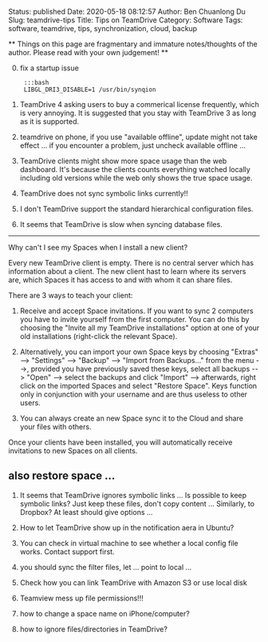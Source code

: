 Status: published
Date: 2020-05-18 08:12:57
Author: Ben Chuanlong Du
Slug: teamdrive-tips
Title: Tips on TeamDrive
Category: Software
Tags: software, teamdrive, tips, synchronization, cloud, backup

**
Things on this page are
fragmentary and immature notes/thoughts of the author.
Please read with your own judgement!
**

0. fix a startup issue

        :::bash
        LIBGL_DRI3_DISABLE=1 /usr/bin/synqion

1. TeamDrive 4 asking users to buy a commerical license frequently,
    which is very annoying. 
    It is suggested that you stay with TeamDrive 3 as long as it is supported. 
 
0. teamdrive on phone, if you use "available offline", update might not take effect ...
    if you encounter a problem, just uncheck available offline ...

1. TeamDrive clients might show more space usage than the web dashboard. 
    It's because the clients counts everything watched locally including old versions
    while the web only shows the true space usage. 

2. TeamDrive does not sync symbolic links currently!!

3. I don't TeamDrive support the standard hierarchical configuration files. 


2. It seems that TeamDrive is slow when syncing database files.

---------------------------------------
Why can't I see my Spaces when I install a new client?

Every new TeamDrive client is empty. There is no central server which has information about a client. The new client hast to learn where its servers are, which Spaces it has access to and with whom it can share files.

There are 3 ways to teach your client:

1) Receive and accept Space invitations.
If you want to sync 2 computers you have to invite yourself from the first computer. You can do this by choosing the "Invite all my TeamDrive installations" option at one of your old installations (right-click the relevant Space).

2) Alternatively, you can import your own Space keys by choosing "Extras" --> "Settings" --> "Backup" --> "Import from Backups..." from the menu -->, provided you have previously saved these keys, select all backups --> "Open" --> select the backups and click "Import" --> afterwards, right click on the imported Spaces and select "Restore Space". Keys function only in conjunction with your username and are thus useless to other users.

3) You can always create an new Space sync it to the Cloud and share your files with others.

Once your clients have been installed, you will automatically receive invitations to new Spaces on all clients.

also restore space ...
---------------------------------------



1. It seems that TeamDrive ignores symbolic links ...
    Is possible to keep symbolic links? Just keep these files, don't copy content ...
    Similarly, to Dropbox? At least should give options ...

3. How to let TeamDrive show up in the notification aera in Ubuntu?

5. You can check in virtual machine to see whether a local config file works.
    Contact support first.

16. you should sync the filter files, let ... point to local ...

8. Check how you can link TeamDrive with Amazon S3 or use local disk 

6. Teamview mess up file permissions!!!

7. how to change a space name on iPhone/computer?

4. how to ignore files/directories in TeamDrive?